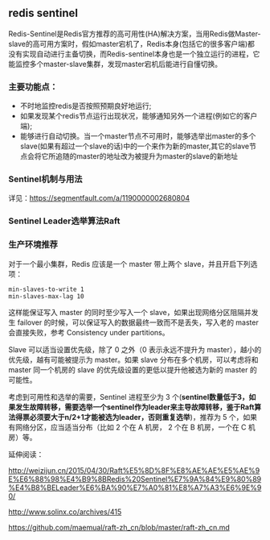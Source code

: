 ## redis sentinel

Redis-Sentinel是Redis官方推荐的高可用性(HA)解决方案，当用Redis做Master-slave的高可用方案时，假如master宕机了，Redis本身(包括它的很多客户端)都没有实现自动进行主备切换，而Redis-sentinel本身也是一个独立运行的进程，它能监控多个master-slave集群，发现master宕机后能进行自懂切换。

### 主要功能点：

- 不时地监控redis是否按照预期良好地运行;
- 如果发现某个redis节点运行出现状况，能够通知另外一个进程(例如它的客户端);
- 能够进行自动切换。当一个master节点不可用时，能够选举出master的多个slave(如果有超过一个slave的话)中的一个来作为新的master,其它的slave节点会将它所追随的master的地址改为被提升为master的slave的新地址


### Sentinel机制与用法

详见：https://segmentfault.com/a/1190000002680804


### Sentinel Leader选举算法Raft



### 生产环境推荐

对于一个最小集群，Redis 应该是一个 master 带上两个 slave，并且开启下列选项：

```
min-slaves-to-write 1
min-slaves-max-lag 10
```

这样能保证写入 master 的同时至少写入一个 slave，如果出现网络分区阻隔并发生 failover 的时候，可以保证写入的数据最终一致而不是丢失，写入老的 master 会直接失败，参考 Consistency under partitions。

Slave 可以适当设置优先级，除了 0 之外（0 表示永远不提升为 master），越小的优先级，越有可能被提示为 master。如果 slave 分布在多个机房，可以考虑将和 master 同一个机房的 slave 的优先级设置的更低以提升他被选为新的 master 的可能性。

考虑到可用性和选举的需要，Sentinel 进程至少为 3 个(**sentinel数量低于3，如果发生故障转移，需要选举一个sentinel作为leader来主导故障转移，鉴于Raft算法得票必须要大于n/2+1才能被选为leader，否则重复选举**)，推荐为 5 个，如果有网络分区，应当适当分布（比如 2 个在 A 机房， 2 个在 B 机房，一个在 C 机房）等。


延伸阅读：

http://weizijun.cn/2015/04/30/Raft%E5%8D%8F%E8%AE%AE%E5%AE%9E%E6%88%98%E4%B9%8BRedis%20Sentinel%E7%9A%84%E9%80%89%E4%B8%BELeader%E6%BA%90%E7%A0%81%E8%A7%A3%E6%9E%90/

http://www.solinx.co/archives/415

https://github.com/maemual/raft-zh_cn/blob/master/raft-zh_cn.md
